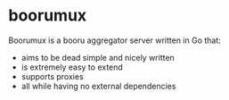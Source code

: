 # boorumux

Boorumux is a booru aggregator server written in Go that:

- aims to be dead simple and nicely written
- is extremely easy to extend
- supports proxies
- all while having no external dependencies
